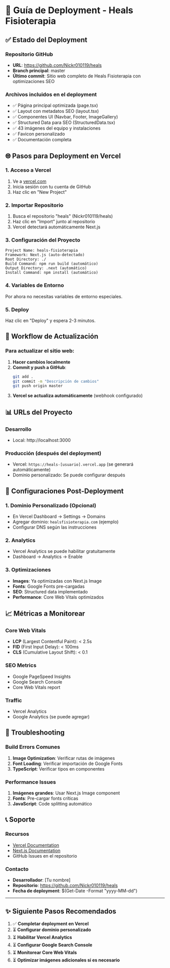 # 🚀 Guía de Deployment - Heals Fisioterapia

## ✅ Estado del Deployment

### Repositorio GitHub
- **URL**: https://github.com/Nickr010119/heals
- **Branch principal**: master
- **Último commit**: Sitio web completo de Heals Fisioterapia con optimizaciones SEO

### Archivos incluidos en el deployment
- ✅ Página principal optimizada (page.tsx)
- ✅ Layout con metadatos SEO (layout.tsx)
- ✅ Componentes UI (Navbar, Footer, ImageGallery)
- ✅ Structured Data para SEO (StructuredData.tsx)
- ✅ 43 imágenes del equipo y instalaciones
- ✅ Favicon personalizado
- ✅ Documentación completa

## 🌐 Pasos para Deployment en Vercel

### 1. Acceso a Vercel
1. Ve a [vercel.com](https://vercel.com)
2. Inicia sesión con tu cuenta de GitHub
3. Haz clic en "New Project"

### 2. Importar Repositorio
1. Busca el repositorio "heals" (Nickr010119/heals)
2. Haz clic en "Import" junto al repositorio
3. Vercel detectará automáticamente Next.js

### 3. Configuración del Proyecto
```
Project Name: heals-fisioterapia
Framework: Next.js (auto-detectado)
Root Directory: ./
Build Command: npm run build (automático)
Output Directory: .next (automático)
Install Command: npm install (automático)
```

### 4. Variables de Entorno
Por ahora no necesitas variables de entorno especiales.

### 5. Deploy
Haz clic en "Deploy" y espera 2-3 minutos.

## 🔄 Workflow de Actualización

### Para actualizar el sitio web:

1. **Hacer cambios localmente**
2. **Commit y push a GitHub**:
   ```bash
   git add .
   git commit -m "Descripción de cambios"
   git push origin master
   ```
3. **Vercel se actualiza automáticamente** (webhook configurado)

## 📊 URLs del Proyecto

### Desarrollo
- Local: http://localhost:3000

### Producción (después del deployment)
- Vercel: `https://heals-[usuario].vercel.app` (se generará automáticamente)
- Dominio personalizado: Se puede configurar después

## 🔧 Configuraciones Post-Deployment

### 1. Dominio Personalizado (Opcional)
- En Vercel Dashboard → Settings → Domains
- Agregar dominio: `healsfisioterapia.com` (ejemplo)
- Configurar DNS según las instrucciones

### 2. Analytics
- Vercel Analytics se puede habilitar gratuitamente
- Dashboard → Analytics → Enable

### 3. Optimizaciones
- **Images**: Ya optimizadas con Next.js Image
- **Fonts**: Google Fonts pre-cargadas
- **SEO**: Structured data implementado
- **Performance**: Core Web Vitals optimizados

## 📈 Métricas a Monitorear

### Core Web Vitals
- **LCP** (Largest Contentful Paint): < 2.5s
- **FID** (First Input Delay): < 100ms  
- **CLS** (Cumulative Layout Shift): < 0.1

### SEO Metrics
- Google PageSpeed Insights
- Google Search Console
- Core Web Vitals report

### Traffic
- Vercel Analytics
- Google Analytics (se puede agregar)

## 🐛 Troubleshooting

### Build Errors Comunes
1. **Image Optimization**: Verificar rutas de imágenes
2. **Font Loading**: Verificar importación de Google Fonts
3. **TypeScript**: Verificar tipos en componentes

### Performance Issues
1. **Imágenes grandes**: Usar Next.js Image component
2. **Fonts**: Pre-cargar fonts críticas
3. **JavaScript**: Code splitting automático

## 📞 Soporte

### Recursos
- [Vercel Documentation](https://vercel.com/docs)
- [Next.js Documentation](https://nextjs.org/docs)
- GitHub Issues en el repositorio

### Contacto
- **Desarrollador**: [Tu nombre]
- **Repositorio**: https://github.com/Nickr010119/heals
- **Fecha de deployment**: $(Get-Date -Format "yyyy-MM-dd")

---

## ✨ Siguiente Pasos Recomendados

1. ✅ **Completar deployment en Vercel**
2. ⏳ **Configurar dominio personalizado**
3. ⏳ **Habilitar Vercel Analytics**
4. ⏳ **Configurar Google Search Console**
5. ⏳ **Monitorear Core Web Vitals**
6. ⏳ **Optimizar imágenes adicionales si es necesario**
